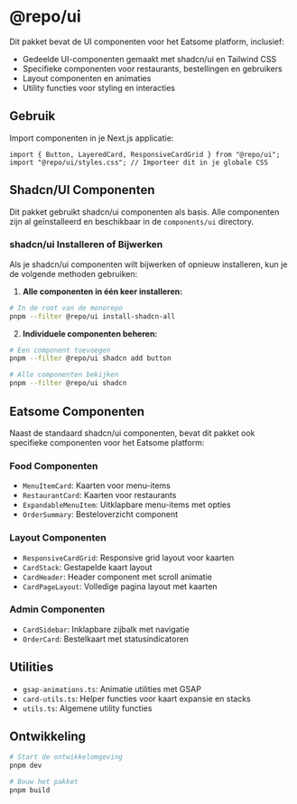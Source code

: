 # @repo/ui

Dit pakket bevat de UI componenten voor het Eatsome platform, inclusief:

- Gedeelde UI-componenten gemaakt met shadcn/ui en Tailwind CSS
- Specifieke componenten voor restaurants, bestellingen en gebruikers
- Layout componenten en animaties
- Utility functies voor styling en interacties

## Gebruik

Import componenten in je Next.js applicatie:

```tsx
import { Button, LayeredCard, ResponsiveCardGrid } from "@repo/ui";
import "@repo/ui/styles.css"; // Importeer dit in je globale CSS
```

## Shadcn/UI Componenten

Dit pakket gebruikt shadcn/ui componenten als basis. Alle componenten zijn al geïnstalleerd en beschikbaar in de `components/ui` directory.

### shadcn/ui Installeren of Bijwerken

Als je shadcn/ui componenten wilt bijwerken of opnieuw installeren, kun je de volgende methoden gebruiken:

1. **Alle componenten in één keer installeren:**

```bash
# In de root van de monorepo
pnpm --filter @repo/ui install-shadcn-all
```

2. **Individuele componenten beheren:**

```bash
# Een component toevoegen
pnpm --filter @repo/ui shadcn add button

# Alle componenten bekijken
pnpm --filter @repo/ui shadcn
```

## Eatsome Componenten

Naast de standaard shadcn/ui componenten, bevat dit pakket ook specifieke componenten voor het Eatsome platform:

### Food Componenten

- `MenuItemCard`: Kaarten voor menu-items
- `RestaurantCard`: Kaarten voor restaurants
- `ExpandableMenuItem`: Uitklapbare menu-items met opties
- `OrderSummary`: Besteloverzicht component

### Layout Componenten

- `ResponsiveCardGrid`: Responsive grid layout voor kaarten
- `CardStack`: Gestapelde kaart layout
- `CardHeader`: Header component met scroll animatie
- `CardPageLayout`: Volledige pagina layout met kaarten

### Admin Componenten

- `CardSidebar`: Inklapbare zijbalk met navigatie
- `OrderCard`: Bestelkaart met statusindicatoren

## Utilities

- `gsap-animations.ts`: Animatie utilities met GSAP
- `card-utils.ts`: Helper functies voor kaart expansie en stacks
- `utils.ts`: Algemene utility functies

## Ontwikkeling

```bash
# Start de ontwikkelomgeving
pnpm dev

# Bouw het pakket
pnpm build
``` 